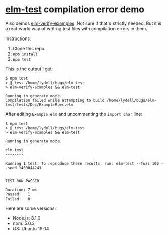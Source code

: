 # [elm-test] compilation error demo

Also demos [elm-verify-examples]. Not sure if that's strictly needed. But it is
a real-world way of writing test files with compilation errors in them.

Instructions:

1. Clone this repo.
2. `npm install`
3. `npm test`

This is the output I get:

```
$ npm test
> @ test /home/lydell/bugs/elm-test
> elm-verify-examples && elm-test

Running in generate mode..
Compilation failed while attempting to build /home/lydell/bugs/elm-test/tests/Doc/ExampleSpec.elm
```

After editing `Example.elm` and uncommenting the `import Char` line:

```
$ npm test
> @ test /home/lydell/bugs/elm-test
> elm-verify-examples && elm-test

Running in generate mode..

elm-test
--------

Running 1 test. To reproduce these results, run: elm-test --fuzz 100 --seed 1409044243


TEST RUN PASSED

Duration: 7 ms
Passed:   1
Failed:   0
```

Here are some versions:

- Node.js: 8.1.0
- npm: 5.0.3
- OS: Ubuntu 16.04

[elm-test]: https://github.com/elm-community/elm-test
[elm-verify-examples]: https://github.com/stoeffel/elm-verify-examples

